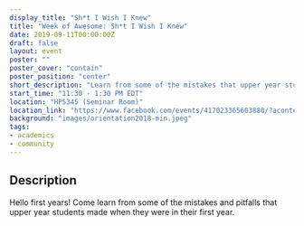 ```yaml
---
display_title: "Sh*t I Wish I Knew"
title: "Week of Awesome: Sh*t I Wish I Knew"
date: 2019-09-11T00:00:00Z
draft: false
layout: event
poster: ""
poster_cover: "contain"
poster_position: "center"
short_description: "Learn from some of the mistakes that upper year students made when they were in their first year."
start_time: "11:30 - 1:30 PM EDT"
location: "HP5345 (Seminar Room)"
location_link: "https://www.facebook.com/events/417023365603880/?acontext=%7B%22event_action_history%22%3A[%7B%22surface%22%3A%22page%22%7D]%7D"
background: "images/orientation2018-min.jpeg"
tags:
- academics
- community
---
```


## Description

Hello first years! Come learn from some of the mistakes and pitfalls that upper year students made when they were in their first year.